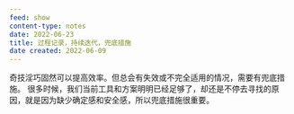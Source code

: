 ```yaml
---
feed: show
content-type: notes
date: 2022-06-23
title: 过程记录，持续迭代，兜底措施
date created: 2022-06-09
---
```

奇技淫巧固然可以提高效率。但总会有失效或不完全适用的情况，需要有兜底措施。
很多时候，我们当前工具和方案明明已经足够了，却还是不停去寻找的原因，就是因为缺少确定感和安全感，所以兜底措施很重要。
